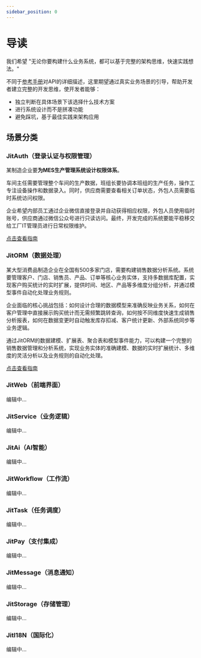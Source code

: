 ```yaml
---
sidebar_position: 0
---
```


# 导读

我们希望 "无论你要构建什么业务系统，都可以基于完整的架构思维，快速实践想法。"

不同于[参考手册](/docs/reference/index.md)对API的详细描述，这里期望通过真实业务场景的引导，帮助开发者建立完整的开发思维，使开发者能够：
- 独立判断在具体场景下该选择什么技术方案
- 进行系统设计而不是拼凑功能
- 避免踩坑，基于最佳实践来架构应用

## 场景分类

### JitAuth（登录认证与权限管理）

某制造企业要**为MES生产管理系统设计权限体系**。

车间主任需要管理整个车间的生产数据，班组长要协调本班组的生产任务，操作工专注设备操作和数据录入。同时，供应商需要查看相关订单状态，外包人员需要临时系统访问权限。

企业希望内部员工通过企业微信直接登录并自动获得相应权限，外包人员使用临时账号，供应商通过微信公众号进行只读访问。最终，开发完成的系统要能平稳移交给工厂IT管理员进行日常权限维护。

[点击查看指南](/docs/devguide/应用场景/登录认证与权限管理)

### JitORM（数据处理）
某大型消费品制造企业在全国有500多家门店，需要构建销售数据分析系统。系统要管理客户、门店、销售员、产品、订单等核心业务实体，支持多数据库配置，实现客户购买统计的实时扩展，提供时间、地区、产品等多维度分组分析，并通过模型事件自动化处理业务规则。

企业面临的核心挑战包括：如何设计合理的数据模型来准确反映业务关系，如何在客户管理中直接展示购买统计而无需频繁跳转查询，如何按不同维度快速生成销售分析报表，如何在数据变更时自动触发库存扣减、客户统计更新、外部系统同步等业务逻辑。

通过JitORM的数据建模、扩展表、聚合表和模型事件能力，可以构建一个完整的销售数据管理和分析系统，实现业务实体的准确建模、数据的实时扩展统计、多维度的灵活分析以及业务规则的自动化处理。

[点击查看指南](/docs/devguide/应用场景/业务实体建模与数据分析)

### JitWeb（前端界面）
编辑中...

### JitService（业务逻辑）
编辑中...

### JitAi（AI智能）
编辑中...

### JitWorkflow（工作流）
编辑中...

### JitTask（任务调度）
编辑中...

### JitPay（支付集成）
编辑中...

### JitMessage（消息通知）
编辑中...

### JitStorage（存储管理）
编辑中...

### JitI18N（国际化）
编辑中...
